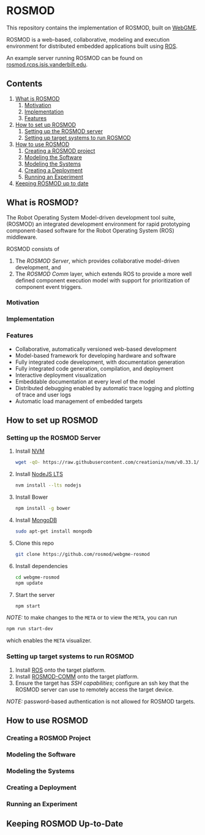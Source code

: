 # ROSMOD

This repository contains the implementation of ROSMOD, built on
[WebGME](http://github.com/webgme/webgme).

ROSMOD is a web-based, collaborative, modeling and execution
environment for distributed embedded applications built using
[ROS](http://www.ros.org).

An example server running ROSMOD can be found on
[rosmod.rcps.isis.vanderbilt.edu](http://rosmod.rcps.isis.vanderbilt.edu).

## Contents

1. [What is ROSMOD](#what-is-rosmod)
    1. [Motivation](#motivation)
	2. [Implementation](#implementation)
	3. [Features](#features)
2. [How to set up ROSMOD](#how-to-set-up-rosmod)
    1. [Setting up the ROSMOD server](#setting-up-the-rosmod-server)
	2. [Setting up target systems to run ROSMOD](#setting-up-target-systems-to-run-rosmod)
3. [How to use ROSMOD](#how-to-use-rosmod)
    1. [Creating a ROSMOD project](#creating-a-rosmod-project)
	2. [Modeling the Software](#modeling-the-software)
	3. [Modeling the Systems](#modeling-the-systems)
	4. [Creating a Deployment](#creating-a-deployment)
	5. [Running an Experiment](#running-an-experiment)
4. [Keeping ROSMOD up to date](#keeping-rosmod-up-to-date)


## What is ROSMOD?

The Robot Operating System Model-driven development tool suite,
(ROSMOD) an integrated development environment for rapid prototyping
component-based software for the Robot Operating System (ROS)
middleware.

ROSMOD consists of 
1. The *ROSMOD Server*, which provides collaborative model-driven
   development, and
2. The *ROSMOD Comm* layer, which extends ROS to provide a more well
   defined component execution model with support for prioritization
   of component event triggers.

### Motivation

### Implementation

### Features

* Collaborative, automatically versioned web-based development
* Model-based framework for developing hardware and software
* Fully integrated code development, with documentation generation
* Fully integrated code generation, compilation, and deployment
* Interactive deployment visualization
* Embeddable documentation at every level of the model
* Distributed debugging enabled by automatic trace logging and
  plotting of trace and user logs
* Automatic load management of embedded targets

## How to set up ROSMOD

### Setting up the ROSMOD Server

1. Install [NVM](https://github.com/creationix/nvm)
   ```bash
   wget -qO- https://raw.githubusercontent.com/creationix/nvm/v0.33.1/install.sh | bash
   ```
2. Install [NodeJS LTS](http://nodejs.org)
   ```bash
   nvm install --lts nodejs
   ```
3. Install Bower
   ```bash
   npm install -g bower
   ```
4. Install [MongoDB](http://mongodb.com)
   ```bash
   sudo apt-get install mongodb
   ```
5. Clone this repo
   ```bash
   git clone https://github.com/rosmod/webgme-rosmod
   ```
6. Install dependencies
   ```bash
   cd webgme-rosmod
   npm update
   ```
7. Start the server
   ```bash
   npm start
   ```
   
*NOTE:* to make changes to the `META` or to view the `META`, you can run 

``` bash
npm run start-dev
```

which enables the `META` visualizer.

### Setting up target systems to run ROSMOD

1. Install [ROS](http://www.ros.org) onto the target platform.
2. Install [ROSMOD-COMM](http://github.com/rosmod/rosmod-comm) onto
   the target platform.
3. Ensure the target has *SSH capabilities*; configure an ssh key that
   the ROSMOD server can use to remotely access the target device.
   
*NOTE:* password-based authentication is not allowed for ROSMOD
 targets.

## How to use ROSMOD

### Creating a ROSMOD Project

### Modeling the Software

### Modeling the Systems

### Creating a Deployment

### Running an Experiment

## Keeping ROSMOD Up-to-Date
